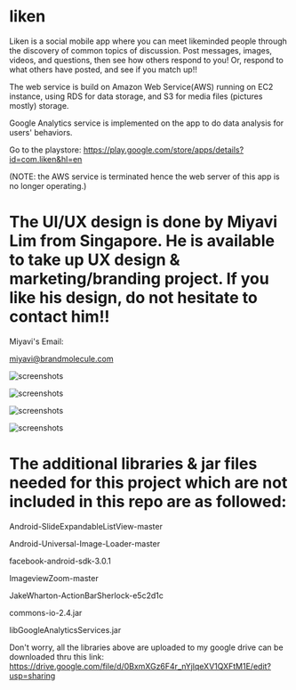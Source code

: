liken
=====

Liken is a social mobile app where you can meet likeminded people through the discovery of common topics of discussion. Post messages, images, videos, and questions, then see how others respond to you! Or, respond to what others have posted, and see if you match up!!

The web service is build on Amazon Web Service(AWS) running on EC2 instance, using RDS for data storage, and S3 for media files (pictures mostly) storage. 

Google Analytics service is implemented on the app to do data analysis for users' behaviors.

Go to the playstore: https://play.google.com/store/apps/details?id=com.liken&hl=en 

(NOTE: the AWS service is terminated hence the web server of this app is no longer operating.)




The UI/UX design is done by Miyavi Lim from Singapore. He is available to take up UX design & marketing/branding project. If you like his design, do not hesitate to contact him!! 
=============================================================================================================================
Miyavi's Email:

miyavi@brandmolecule.com

![screenshots](https://raw2.github.com/luelue/liken/master/Screenshot_2013-10-08-22-26-54.png)

![screenshots](https://raw2.github.com/luelue/liken/master/Screenshot_2013-10-08-22-26-43.png)

![screenshots](https://raw2.github.com/luelue/liken/master/Screenshot_2013-10-08-22-27-33.png)

![screenshots](https://raw2.github.com/luelue/liken/master/Screenshot_2013-10-08-22-27-18.png)






The additional libraries & jar files needed for this project which are not included in this repo are as followed:
=================================================================================================================
Android-SlideExpandableListView-master

Android-Universal-Image-Loader-master

facebook-android-sdk-3.0.1

ImageviewZoom-master

JakeWharton-ActionBarSherlock-e5c2d1c

commons-io-2.4.jar

libGoogleAnalyticsServices.jar



Don't worry, all the libraries above are uploaded to my google drive can be downloaded thru this link:
https://drive.google.com/file/d/0BxmXGz6F4r_nYjlqeXV1QXFtM1E/edit?usp=sharing
